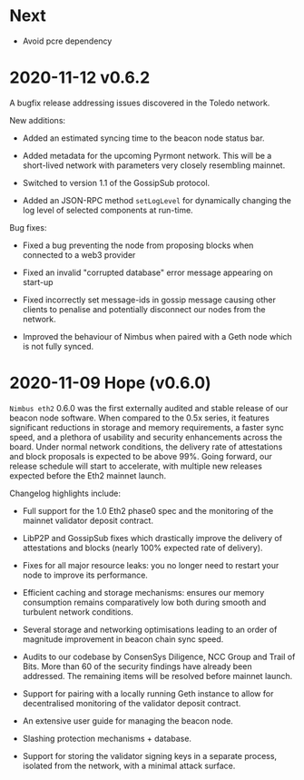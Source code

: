Next
=================

* Avoid pcre dependency

2020-11-12 v0.6.2
=================

A bugfix release addressing issues discovered in the Toledo network.

New additions:

* Added an estimated syncing time to the beacon node status bar.

* Added metadata for the upcoming Pyrmont network. This will be a
  short-lived network with parameters very closely resembling mainnet.

* Switched to version 1.1 of the GossipSub protocol.

* Added an JSON-RPC method `setLogLevel` for dynamically changing the
  log level of selected components at run-time.

Bug fixes:

* Fixed a bug preventing the node from proposing blocks when connected
  to a web3 provider

* Fixed an invalid "corrupted database" error message appearing on start-up

* Fixed incorrectly set message-ids in gossip message causing other clients
  to penalise and potentially disconnect our nodes from the network.

* Improved the behaviour of Nimbus when paired with a Geth node which is not
  fully synced.


2020-11-09 Hope (v0.6.0)
========================

`Nimbus eth2` 0.6.0 was the first externally audited and stable release
of our beacon node software. When compared to the 0.5x series, it features
significant reductions in storage and memory requirements, a faster sync
speed, and a plethora of usability and security enhancements across the
board. Under normal network conditions, the delivery rate of attestations
and block proposals is expected to be above 99%. Going forward, our release
schedule will start to accelerate, with multiple new releases expected before
the Eth2 mainnet launch.

Changelog highlights include:

* Full support for the 1.0 Eth2 phase0 spec and the monitoring of the
  mainnet validator deposit contract.

* LibP2P and GossipSub fixes which drastically improve the delivery of
  attestations and blocks (nearly 100% expected rate of delivery).

* Fixes for all major resource leaks: you no longer need to restart your
  node to improve its performance.

* Efficient caching and storage mechanisms: ensures our memory consumption
  remains comparatively low both during smooth and turbulent network conditions.

* Several storage and networking optimisations leading to an order of magnitude
  improvement in beacon chain sync speed.

* Audits to our codebase by ConsenSys Diligence, NCC Group and Trail of Bits.
  More than 60 of the security findings have already been addressed.
  The remaining items will be resolved before mainnet launch.

* Support for pairing with a locally running Geth instance to allow for
  decentralised monitoring of the validator deposit contract.

* An extensive user guide for managing the beacon node.

* Slashing protection mechanisms + database.

* Support for storing the validator signing keys in a separate process, isolated
  from the network, with a minimal attack surface.

